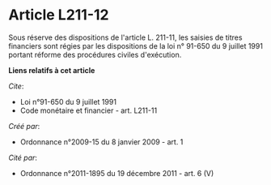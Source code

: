 # Article L211-12

Sous réserve des dispositions de l'article L. 211-11, les saisies de titres financiers sont régies par les dispositions de la
loi n° 91-650 du 9 juillet 1991 portant réforme des procédures civiles d'exécution.

**Liens relatifs à cet article**

_Cite_:

  - Loi n°91-650 du 9 juillet 1991
  - Code monétaire et financier - art. L211-11

_Créé par_:

  - Ordonnance n°2009-15 du 8 janvier 2009 - art. 1

_Cité par_:

  - Ordonnance n°2011-1895 du 19 décembre 2011 - art. 6 (V)

